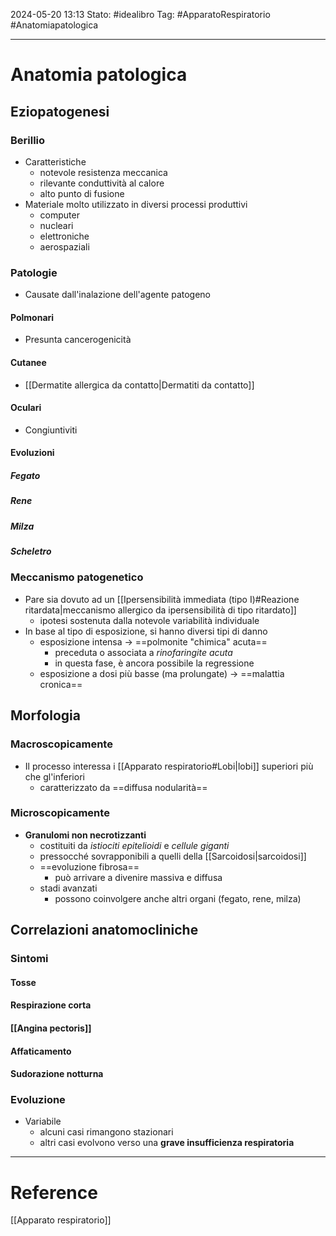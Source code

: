 2024-05-20 13:13
Stato: #idealibro 
Tag: #ApparatoRespiratorio #Anatomiapatologica 

---
# Anatomia patologica
## Eziopatogenesi
### Berillio
- Caratteristiche
	- notevole resistenza meccanica
	- rilevante conduttività al calore
	- alto punto di fusione
- Materiale molto utilizzato in diversi processi produttivi
	- computer
	- nucleari
	- elettroniche
	- aerospaziali
### Patologie
- Causate dall'inalazione dell'agente patogeno
#### Polmonari
- Presunta cancerogenicità
#### Cutanee
- [[Dermatite allergica da contatto|Dermatiti da contatto]]
#### Oculari
- Congiuntiviti
#### Evoluzioni
##### Fegato
##### Rene
##### Milza
##### Scheletro
### Meccanismo patogenetico
- Pare sia dovuto ad un [[Ipersensibilità immediata (tipo I)#Reazione ritardata|meccanismo allergico da ipersensibilità di tipo ritardato]]
	- ipotesi sostenuta dalla notevole variabilità individuale
- In base al tipo di esposizione, si hanno diversi tipi di danno
	- esposizione intensa → ==polmonite "chimica" acuta==
		- preceduta o associata a *rinofaringite acuta*
		- in questa fase, è ancora possibile la regressione
	- esposizione a dosi più basse (ma prolungate) → ==malattia cronica==
## Morfologia
### Macroscopicamente
- Il processo interessa i [[Apparato respiratorio#Lobi|lobi]] superiori più che gl'inferiori
	- caratterizzato da ==diffusa nodularità==
### Microscopicamente
- **Granulomi non necrotizzanti**
	- costituiti da *istiociti epitelioidi* e *cellule giganti*
	- pressocché sovrapponibili a quelli della [[Sarcoidosi|sarcoidosi]]
	- ==evoluzione fibrosa==
		- può arrivare a divenire massiva e diffusa
	- stadi avanzati
		- possono coinvolgere anche altri organi (fegato, rene, milza)
## Correlazioni anatomocliniche
### Sintomi
#### Tosse
#### Respirazione corta
#### [[Angina pectoris]]
#### Affaticamento
#### Sudorazione notturna
### Evoluzione
- Variabile
	- alcuni casi rimangono stazionari
	- altri casi evolvono verso una **grave insufficienza respiratoria**








---
# Reference
[[Apparato respiratorio]]